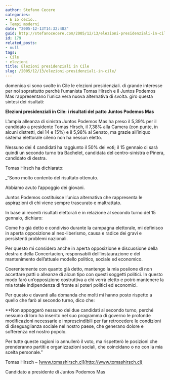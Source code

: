 ```yaml
---
author: Stefano Cecere
categories:
- E io cecio..
- Tempi moderni
date: "2005-12-13T14:32:48Z"
guid: http://stefanocecere.com/2005/12/13/elezioni-presidenziali-in-cile/
id: 179
related_posts:
- null
tags:
- Cile
- elezioni
title: Elezioni presidenziali in Cile
slug: /2005/12/13/elezioni-presidenziali-in-cile/
---
```


<img src='/wp-content/tomas_hirsch.jpg' alt='' align='left' />domenica si sono svolte in Cile le elezioni presidenziali. di grande interesse per noi soprattutto perché l’umanista Tomas Hirsch e il Juntos Podemos Mas rappresentano l’unica vera nuova alternativa di svolta. giro questa sintesi dei risultati:

**Elezioni presidenziali in Cile: i risultati del patto Juntos Podemos Mas**

L’ampia alleanza di sinistra Juntos Podemos Mas ha preso il 5,39% per il candidato a presidente Tomas Hirsch, il 7,38% alla Camera (con punte, in alcuni distretti, del 14 e 15%) e il 5,98% al Senato, ma grazie all’iniquo sistema elettorale cileno non ha nessun eletto.
  
Nessuno dei 4 candidati ha raggiunto il 50% dei voti; il 15 gennaio ci sarà quindi un secondo turno tra Bachelet, candidata del centro-sinistra e Pinera, candidato di destra.

Tomas Hirsch ha dichiarato:
  
_“Sono molto contento del risultato ottenuto.
  
Abbiamo avuto l’appoggio dei giovani.
  
Juntos Podemos costituisce l’unica alternativa che rappresenta le aspirazioni di chi viene sempre trascurato e maltrattato.
  
In base ai recenti risultati elettorali e in relazione al secondo turno del 15 gennaio, dichiaro:
  
Come ho già detto e condiviso durante la campagna elettorale, mi definisco in aperta opposizione al neo-liberismo, causa e radice dei gravi e persistenti problemi nazionali.
  
Per questo mi considero anche in aperta opposizione e discussione della destra e della Concertacion, responsabili dell’instaurazione e del mantenimento dell’attuale modello politico, sociale ed economico.
  
Coerentemente con quanto già detto, mantengo la mia posiione di non accettare patti o alleanze di alcun tipo con questi soggetti politici. In questo modo farò un’opposizione costruttiva a chi verrà eletto e potrò mantenere la mia totale indipendenza di fronte ai poteri politici ed economici.</p> 

Per questo e davanti alla domanda che molti mi hanno posto rispetto a quello che farò al secondo turno, dico che:

**Non appoggerò nessuno dei due candidati al secondo turno, perché nessuno di loro ha inserito nel suo programma di governo le profonde modificazioni necessarie e imprescindibili per far retrocedere le condizioni di diseguaglianza sociale nel nostro paese, che generano dolore e sofferenza nel nostro popolo.</p> 

Per tutte queste ragioni io annullerò il voto, ma rispetterò le posizioni che prenderanno partiti e organizzazioni sociali, che coincidano o no con la mia scelta personale.</strong>”
  
</em>
  
Tomas Hirsch &#8211; [www.tomashirsch.cl](http://www.tomashirsch.cl)
  
Candidato a presidente di Juntos Podemos Mas